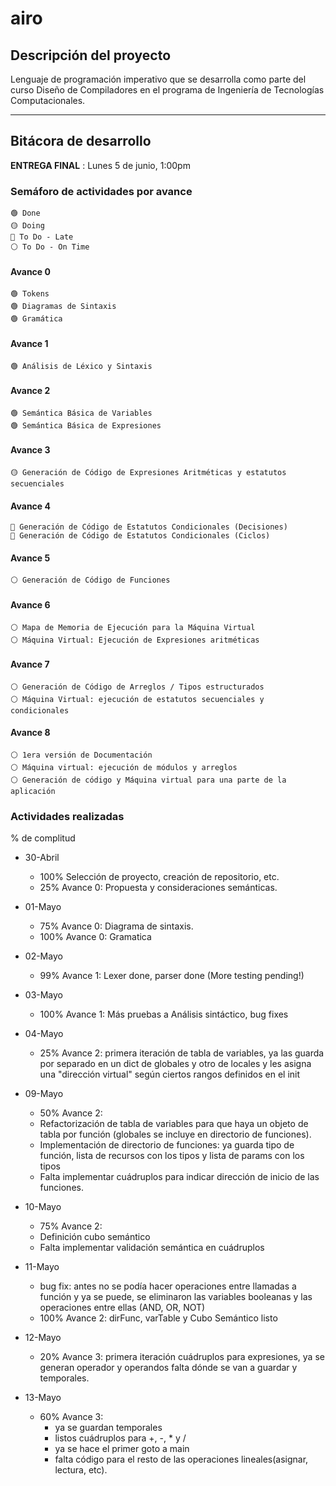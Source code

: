 # airo

## Descripción del proyecto
Lenguaje de programación  imperativo que se desarrolla como parte del curso Diseño de Compiladores en el programa de Ingeniería de Tecnologías Computacionales.

---

## Bitácora de desarrollo

**ENTREGA FINAL** : Lunes 5 de junio, 1:00pm

### Semáforo de actividades por avance

    🟢 Done
    🟡 Doing
    🔴 To Do - Late
    ⚪ To Do - On Time

#### Avance 0
    🟢 Tokens
    🟢 Diagramas de Sintaxis
    🟢 Gramática

#### Avance 1
    🟢 Análisis de Léxico y Sintaxis

#### Avance 2
    🟢 Semántica Básica de Variables
    🟢 Semántica Básica de Expresiones

#### Avance 3
    🟡 Generación de Código de Expresiones Aritméticas y estatutos secuenciales

#### Avance 4
    🔴 Generación de Código de Estatutos Condicionales (Decisiones)
    🔴 Generación de Código de Estatutos Condicionales (Ciclos)

#### Avance 5
    ⚪ Generación de Código de Funciones

#### Avance 6
    ⚪ Mapa de Memoria de Ejecución para la Máquina Virtual
    ⚪ Máquina Virtual: Ejecución de Expresiones aritméticas

#### Avance 7
    ⚪ Generación de Código de Arreglos / Tipos estructurados
    ⚪ Máquina Virtual: ejecución de estatutos secuenciales y condicionales

#### Avance 8
    ⚪ 1era versión de Documentación
    ⚪ Máquina virtual: ejecución de módulos y arreglos
    ⚪ Generación de código y Máquina virtual para una parte de la aplicación

### Actividades realizadas
% de complitud

- 30-Abril
    - 100% Selección de proyecto, creación de repositorio, etc.
    - 25% Avance 0: Propuesta y consideraciones semánticas.  

- 01-Mayo
    - 75% Avance 0: Diagrama de sintaxis.  
    - 100% Avance 0: Gramatica

- 02-Mayo
    - 99% Avance 1: Lexer done, parser done  (More testing pending!)

- 03-Mayo
    - 100% Avance 1: Más pruebas a Análisis sintáctico, bug fixes

- 04-Mayo
    - 25% Avance 2: primera iteración de tabla de variables, ya las guarda por separado en un dict de globales y otro de locales y les asigna una "dirección virtual" según ciertos rangos definidos en el init

- 09-Mayo
    - 50% Avance 2:
    - Refactorización de tabla de variables para que haya un objeto de tabla por función (globales se incluye en directorio de funciones).
    - Implementación de directorio de funciones: ya guarda tipo de función, lista de recursos con los tipos y lista de params con los tipos
    - Falta implementar cuádruplos para indicar dirección de inicio de las funciones.

- 10-Mayo
    - 75% Avance 2:
    - Definición cubo semántico
    - Falta implementar validación semántica en cuádruplos

- 11-Mayo
    - bug fix: antes no se podía hacer operaciones entre llamadas a función y ya se puede, se eliminaron las variables booleanas y las operaciones entre ellas (AND, OR, NOT)
    - 100% Avance 2: dirFunc, varTable y Cubo Semántico listo

- 12-Mayo
    - 20% Avance 3: primera iteración cuádruplos para expresiones, ya se generan operador y operandos falta dónde se van a guardar y temporales.

- 13-Mayo
    - 60% Avance 3:
        - ya se guardan temporales
        - listos cuádruplos para +, -, * y /
        - ya se hace el primer goto a main
        - falta código para el resto de las operaciones lineales(asignar, lectura, etc).
